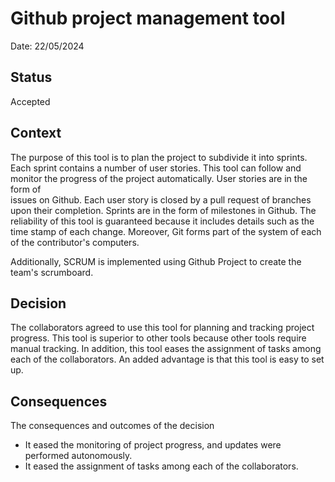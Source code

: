 # Github project management tool

Date: 22/05/2024

## Status

Accepted 

## Context

The purpose of this tool is to plan the project to subdivide it into sprints. Each sprint contains a number of user stories.
This tool can follow and monitor the progress of the project automatically. User stories are in the form of  
issues on Github. Each user story is closed by a pull request of branches upon their completion.
Sprints are in the form of milestones in Github. The reliability of this tool is guaranteed because it includes details such as
the time stamp of each change. Moreover, Git forms part of the system of each of the contributor's computers.

Additionally, SCRUM is implemented using Github Project to create the team's scrumboard. 

## Decision

The collaborators agreed to use this tool for planning and tracking project progress. This tool is superior to other tools because
other tools require manual tracking. In addition, this tool eases the assignment of tasks among each of the collaborators. An added 
advantage is that this tool is easy to set up.

## Consequences

The consequences and outcomes of the decision

 * It eased the monitoring of project progress, and updates were performed autonomously.
 * It eased the assignment of tasks among each of the collaborators. 